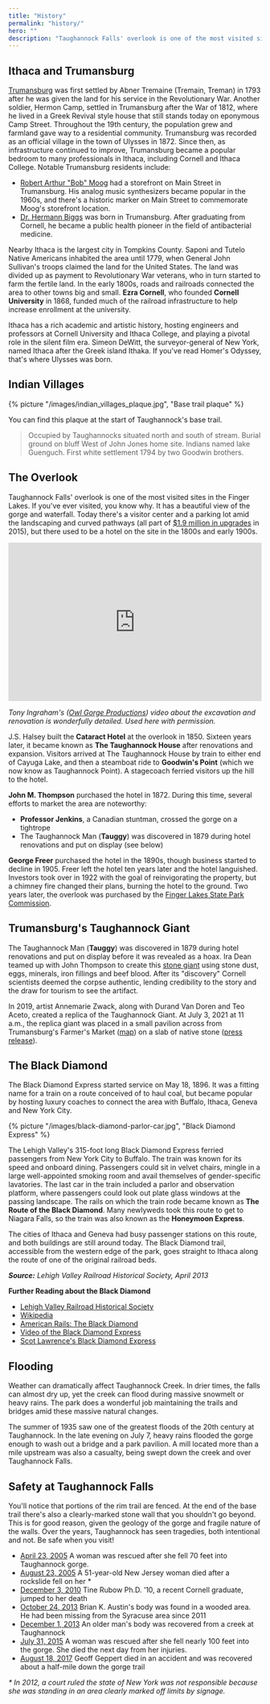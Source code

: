 ```yaml
---
title: "History"
permalink: "history/"
hero: ""
description: "Taughannock Falls' overlook is one of the most visited sites in the Finger Lakes. There's so much more to learn about the history of the park and the surrounding area, though."
---
```


## Ithaca and Trumansburg

[Trumansburg](https://en.wikipedia.org/wiki/Trumansburg,_New_York) was first settled by Abner Tremaine (Tremain, Treman) in 1793 after he was given the land for his service in the Revolutionary War. Another soldier, Hermon Camp, settled in Trumansburg after the War of 1812, where he lived in a Greek Revival style house that still stands today on eponymous Camp Street. Throughout the 19th century, the population grew and farmland gave way to a residential community. Trumansburg was recorded as an official village in the town of Ulysses in 1872. Since then, as infrastructure continued to improve, Trumansburg became a popular bedroom to many professionals in Ithaca, including Cornell and Ithaca College. Notable Trumansburg residents include:

- [Robert Arthur "Bob" Moog](https://en.wikipedia.org/wiki/Robert_Moog) had a storefront on Main Street in Trumansburg. His analog music synthesizers became popular in the 1960s, and there's a historic marker on Main Street to commemorate Moog's storefront location.
- [Dr. Hermann Biggs](https://en.wikipedia.org/wiki/Hermann_Biggs) was born in Trumansburg. After graduating from Cornell, he became a public health pioneer in the field of antibacterial medicine.

Nearby Ithaca is the largest city in Tompkins County. Saponi and Tutelo Native Americans inhabited the area until 1779, when General John Sullivan's troops claimed the land for the United States. The land was divided up as payment to Revolutionary War veterans, who in turn started to farm the fertile land. In the early 1800s, roads and railroads connected the area to other towns big and small. **Ezra Cornell**, who founded **Cornell University** in 1868, funded much of the railroad infrastructure to help increase enrollment at the university.

Ithaca has a rich academic and artistic history, hosting engineers and professors at Cornell University and Ithaca College, and playing a pivotal role in the silent film era. Simeon DeWitt, the surveyor-general of New York, named Ithaca after the Greek island Ithaka. If you've read Homer's Odyssey, that's where Ulysses was born.

## Indian Villages

{% picture "/images/indian_villages_plaque.jpg", "Base trail plaque" %}

You can find this plaque at the start of Taughannock's base trail.

> Occupied by Taughannocks situated north and south of stream. Burial ground on bluff West of John Jones home site. Indians named lake Guenguch. First white settlement 1794 by two Goodwin brothers.

## The Overlook

Taughannock Falls' overlook is one of the most visited sites in the Finger Lakes. If you've ever visited, you know why. It has a beautiful view of the gorge and waterfall. Today there's a visitor center and a parking lot amid the landscaping and curved pathways (all part of [$1.9 million in upgrades](https://www.governor.ny.gov/news/governor-announces-completion-19-million-transformation-taughannock-falls-state-park-overlook) in 2015), but there used to be a hotel on the site in the 1800s and early 1900s.

<iframe width="100%" height="315" src="https://www.youtube.com/embed/nEH0q5_9Iag?start=401" frameborder="0" allow="accelerometer; autoplay; clipboard-write; encrypted-media; gyroscope; picture-in-picture" allowfullscreen></iframe>

_Tony Ingraham's ([Owl Gorge Productions](http://owlgorge.com)) video about the excavation and renovation is wonderfully detailed. Used here with permission._

J.S. Halsey built the **Cataract Hotel** at the overlook in 1850. Sixteen years later, it became known as **The Taughannock House** after renovations and expansion. Visitors arrived at The Taughannock House by train to either end of Cayuga Lake, and then a steamboat ride to **Goodwin's Point** (which we now know as Taughannock Point). A stagecoach ferried visitors up the hill to the hotel.

**John M. Thompson** purchased the hotel in 1872. During this time, several efforts to market the area are noteworthy:

- **Professor Jenkins**, a Canadian stuntman, crossed the gorge on a tightrope
- The Taughannock Man (**Tauggy**) was discovered in 1879 during hotel renovations and put on display (see below)

**George Freer** purchased the hotel in the 1890s, though business started to decline in 1905. Freer left the hotel ten years later and the hotel languished. Investors took over in 1922 with the goal of reinvigorating the property, but a chimney fire changed their plans, burning the hotel to the ground. Two years later, the overlook was purchased by the [Finger Lakes State Park Commission](https://en.wikipedia.org/wiki/New_York_State_Office_of_Parks,_Recreation_and_Historic_Preservation).

## Trumansburg's Taughannock Giant

The Taughannock Man (**Tauggy**) was discovered in 1879 during hotel renovations and put on display before it was revealed as a hoax. Ira Dean teamed up with John Thompson to create this [stone giant](https://www.tompkinsweekly.com/articles/a-look-back-at-home-grown-hoax-the-taughannock-giant/) using stone dust, eggs, minerals, iron fillings and beef blood. After its "discovery" Cornell scientists deemed the corpse authentic, lending credibility to the story and the draw for tourism to see the artifact.

In 2019, artist Annemarie Zwack, along with Durand Van Doren and Teo Aceto, created a replica of the Taughannock Giant. At July 3, 2021 at 11 a.m., the replica giant was placed in a small pavilion across from Trumansburg's Farmer's Market ([map](https://goo.gl/maps/BGpK1a4Q2apnGRq58)) on a slab of native stone ([press release](/static/img/taughannock-giant-press-release.png)).

## The Black Diamond

The Black Diamond Express started service on May 18, 1896. It was a fitting name for a train on a route conceived of to haul coal, but became popular by hosting luxury coaches to connect the area with Buffalo, Ithaca, Geneva and New York City.

{% picture "/images/black-diamond-parlor-car.jpg", "Black Diamond Express" %}

The Lehigh Valley's 315-foot long Black Diamond Express ferried passengers from New York City to Buffalo. The train was known for its speed and onboard dining. Passengers could sit in velvet chairs, mingle in a large well-appointed smoking room and avail themselves of gender-specific lavatories. The last car in the train included a parlor and observation platform, where passengers could look out plate glass windows at the passing landscape. The rails on which the train rode became known as **The Route of the Black Diamond**. Many newlyweds took this route to get to Niagara Falls, so the train was also known as the **Honeymoon Express**.

The cities of Ithaca and Geneva had busy passenger stations on this route, and both buildings are still around today. The Black Diamond trail, accessible from the western edge of the park, goes straight to Ithaca along the route of one of the original railroad beds.

_**Source:** Lehigh Valley Railroad Historical Society, April 2013_

**Further Reading about the Black Diamond**

- [Lehigh Valley Railroad Historical Society](http://www.lvrrhs.org/history)
- [Wikipedia](https://en.wikipedia.org/wiki/Black_Diamond_(train))
- [American Rails: The Black Diamond](https://www.american-rails.com/black-diamond.html)
- [Video of the Black Diamond Express](https://www.youtube.com/watch?v=vmq3Ju9s-g0)
- [Scot Lawrence's Black Diamond Express](https://scotlawrence.github.io/BDE1896/index.html)

## Flooding

Weather can dramatically affect Taughannock Creek. In drier times, the falls can almost dry up, yet the creek can flood during massive snowmelt or heavy rains. The park does a wonderful job maintaining the trails and bridges amid these massive natural changes.

The summer of 1935 saw one of the greatest floods of the 20th century at Taughannock. In the late evening on July 7, heavy rains flooded the gorge enough to wash out a bridge and a park pavilion. A mill located more than a mile upstream was also a casualty, being swept down the creek and over Taughannock Falls.

## Safety at Taughannock Falls

You'll notice that portions of the rim trail are fenced. At the end of the base trail there's also a clearly-marked stone wall that you shouldn't go beyond. This is for good reason, given the geology of the gorge and fragile nature of the walls. Over the years, Taughannock has seen tragedies, both intentional and not. Be safe when you visit!

- [April 23, 2005](http://naturalhighs.net/waterfalls/danger1.htm) A woman was rescued after she fell 70 feet into Taughannock gorge.
- [August 23, 2005](https://www.syracuse.com/news/index.ssf/2012/06/state_not_responsible_for_deat.html) A 51-year-old New Jersey woman died after a rockslide fell on her \*
- [December 3, 2010](http://cornellsun.com/2010/12/03/body-of-recent-alumna-recovered-from-taughannock-falls) Tine Rubow Ph.D. ’10, a recent Cornell graduate, jumped to her death
- [October 24, 2013](http://cnycentral.com/news/local/police-say-body-found-in-tompkins-county-is-missing-syracuse-man) Brian K. Austin's body was found in a wooded area. He had been missing from the Syracuse area since 2011
- [December 1, 2013](https://www.syracuse.com/news/index.ssf/2013/12/body_pulled_from_creek_in_state_park_in_tompkins_county.html) An older man's body was recovered from a creek at Taughannock
- [July 31, 2015](https://ithacavoice.com/2015/08/emergency-crews-called-to-taughannock-falls-state-park-after-person-falls-off-cliff) A woman was rescued after she fell nearly 100 feet into the gorge. She died the next day from her injuries.
- [August 18, 2017](https://www.haverfordathletics.com/sports/mlax/2016-17/releases/20170821hu59xw) Geoff Geppert died in an accident and was recovered about a half-mile down the gorge trail

_\* In 2012, a court ruled the state of New York was not responsible because she was standing in an area clearly marked off limits by signage._
